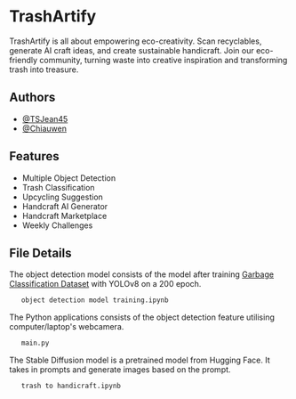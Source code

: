 
# TrashArtify

TrashArtify is all about empowering eco-creativity. Scan recyclables, generate AI craft ideas, and create sustainable handicraft. Join our eco-friendly community, turning waste into creative inspiration and transforming trash into treasure.


## Authors

- [@TSJean45](https://github.com/TSJean45)
- [@Chiauwen](https://github.com/Chiauwen)


## Features

- Multiple Object Detection
- Trash Classification
- Upcycling Suggestion
- Handcraft AI Generator
- Handcraft Marketplace
- Weekly Challenges


## File Details

The object detection model consists of the model after training [Garbage Classification Dataset](https://universe.roboflow.com/material-identification/garbage-classification-3) with YOLOv8 on a 200 epoch.

```bash
   object detection model training.ipynb
```

The Python applications consists of the object detection feature utilising computer/laptop's webcamera.

```bash
   main.py
```

The Stable Diffusion model is a pretrained model from Hugging Face. It takes in prompts and generate images based on the prompt.

```bash
   trash to handicraft.ipynb
```
    
